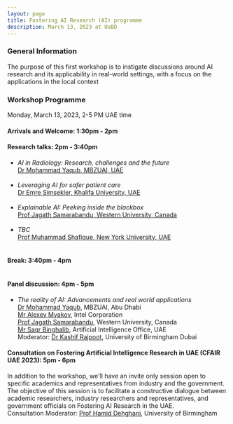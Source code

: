 ```yaml
---
layout: page
title: Fostering AI Research (AI) programme
description: March 13, 2023 at UoBD
---
```


### General Information

The purpose of this first workshop is to instigate discussions around AI research and its applicability in real-world settings, with a focus on the applications in the local context

### Workshop Programme

Monday, March 13, 2023, 2-5 PM UAE time

#### Arrivals and Welcome: 1:30pm - 2pm <br>


#### Research talks: 2pm - 3:40pm

- _AI in Radiology: Research, challenges and the future_ <br> [Dr Mohammad Yaqub, MBZUAI, UAE](https://mbzuai.ac.ae/study/faculty/mohammad-yaqub/) <br> <br> 
- _Leveraging AI for safer patient care_ <br> [Dr Emre Simsekler, Khalifa University, UAE](https://www.ku.ac.ae/college-people/mecit-can-emre-simsekler) <br> <br> 
- _Explainable AI: Peeking inside the blackbox_ <br> [Prof Jagath Samarabandu, Western University, Canada](https://www.eng.uwo.ca/electrical/faculty/samarabandu_j/index.html) <br> <br>
- _TBC_ <br> [Prof Muhammad Shafique, New York University, UAE](https://nyuad.nyu.edu/en/academics/divisions/engineering/faculty/muhammad-shafique.html) <br> <br>

#### Break: 3:40pm - 4pm <br> <br>


#### Panel discussion: 4pm -  5pm <br>

- _The reality of AI: Advancements and real world applications_ <br> [Dr Mohammad Yaqub](https://mbzuai.ac.ae/study/faculty/mohammad-yaqub/), MBZUAI, Abu Dhabi <br> [Mr Alexey Myakov](https://www.linkedin.com/in/itseez/), Intel Corporation <br> [Prof Jagath Samarabandu](https://www.eng.uwo.ca/electrical/faculty/samarabandu_j/index.html), Western University, Canada <br> [Mr Saqr Binghalib](https://www.linkedin.com/in/saqr-binghalib-724b1715/), Artificial Intelligence Office, UAE <br>
Moderator: [Dr Kashif Rajpoot](https://www.birmingham.ac.uk/staff/profiles/dubai/rajpoot-kashif.aspx), University of Birmingham Dubai <br>

#### Consultation on Fostering Artificial Intelligence Research in UAE (CFAIR UAE 2023): 5pm - 6pm

In addition to the workshop, we'll have an invite only session open to specific academics and representatives from industry and the government. The objective of this session is to facilitate a constructive dialogue between academic researchers, industry researchers and representatives, and government officials on Fostering AI Research in the UAE. <br>
Consultation Moderator: [Prof Hamid Dehghani](https://www.birmingham.ac.uk/staff/profiles/computer-science/academic-staff/dehghani-hamid.aspx), University of Birmingham <br>

